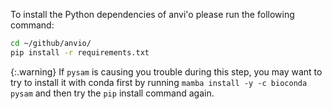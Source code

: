To install the Python dependencies of anvi'o please run the following command:

``` bash
cd ~/github/anvio/
pip install -r requirements.txt
```

{:.warning}
If `pysam` is causing you trouble during this step, you may want to try to install it with conda first by running `mamba install -y -c bioconda pysam` and then try the `pip` install command again.

